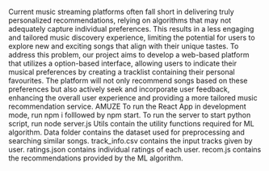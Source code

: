 Current music streaming platforms often fall short in delivering truly personalized recommendations, relying on algorithms that may not adequately capture individual preferences. This results in a less engaging and tailored music discovery experience, limiting the potential for users to explore new and exciting songs that align with their unique tastes.
 To address this problem, our project aims to develop a web-based platform that utilizes a option-based interface, allowing users to indicate their musical preferences by creating a tracklist containing their personal favourites. The platform will not only recommend songs based on these preferences but also actively seek and incorporate user feedback, enhancing the overall user experience and providing a more tailored music recommendation service.
AMUZE
To run the React App in development mode, run npm i folllowed by npm start.
To run the server to start python script, run node server.js
Utils contain the utility functions required for ML algorithm.
Data folder contains the dataset used for preprocessing and searching similar songs.
track_info.csv contains the input tracks given by user.
ratings.json contains individual ratings of each user.
recom.js contains the recommendations provided by the ML algorithm.
